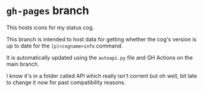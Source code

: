 # ``gh-pages`` branch

This hosts icons for my status cog.

This branch is intended to host data for getting whether the cog's version is up to date for the `[p]<cogname>info` command.

It is automatically updated using the `autoapi.py` file and GH Actions on the main branch.

I know it's in a folder called API which really isn't corrent but oh well, bit late to change it now for past compatibility reasons.
